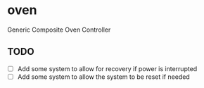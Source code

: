# oven
Generic Composite Oven Controller


## TODO
- [ ] Add some system to allow for recovery if power is interrupted
- [ ] Add some system to allow the system to be reset if needed
